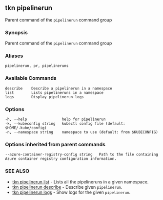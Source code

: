## tkn pipelinerun

Parent command of the `pipelinerun` command group

### Synopsis

Parent command of the `pipelinerun` command group

### Aliases

```
pipelinerun, pr, pipelineruns
```

### Available Commands

```
describe    Describe a pipelinerun in a namespace
list        Lists pipelineruns in a namespace
logs        Display pipelinerun logs

```

### Options

```
-h, --help                help for pipelinerun
-k, --kubeconfig string   kubectl config file (default: $HOME/.kube/config)
-n, --namespace string    namespace to use (default: from $KUBECONFIG)
```

### Options inherited from parent commands

```
--azure-container-registry-config string   Path to the file containing Azure container registry configuration information.
```

### SEE ALSO

* [tkn pipelinerun list](tkn_pipelinerun_list.md)	 - Lists all the pipelineruns in a given namespace.
* [tkn pipelinerun describe](tkn_pipelinerun_describe.md)	 - Describe given `pipelinerun`.
* [tkn pipelinerun logs](tkn_pipelinerun_logs.md)	 - Show logs for the  given `pipelinerun`.